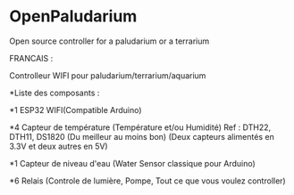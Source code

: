 # OpenPaludarium
Open source controller for a paludarium or a terrarium


FRANCAIS :

Controlleur WIFI pour paludarium/terrarium/aquarium

*Liste des composants :

 *1 ESP32 WIFI(Compatible Arduino)
 
 *4 Capteur de température (Température et/ou Humidité) Ref : DTH22, DTH11, DS1820 (Du meilleur au moins bon) (Deux capteurs alimentés en 3.3V et deux autres en 5V)
 
 *1 Capteur de niveau d'eau (Water Sensor classique pour Arduino)
 
 *6 Relais (Controle de lumière, Pompe, Tout ce que vous voulez controller)



